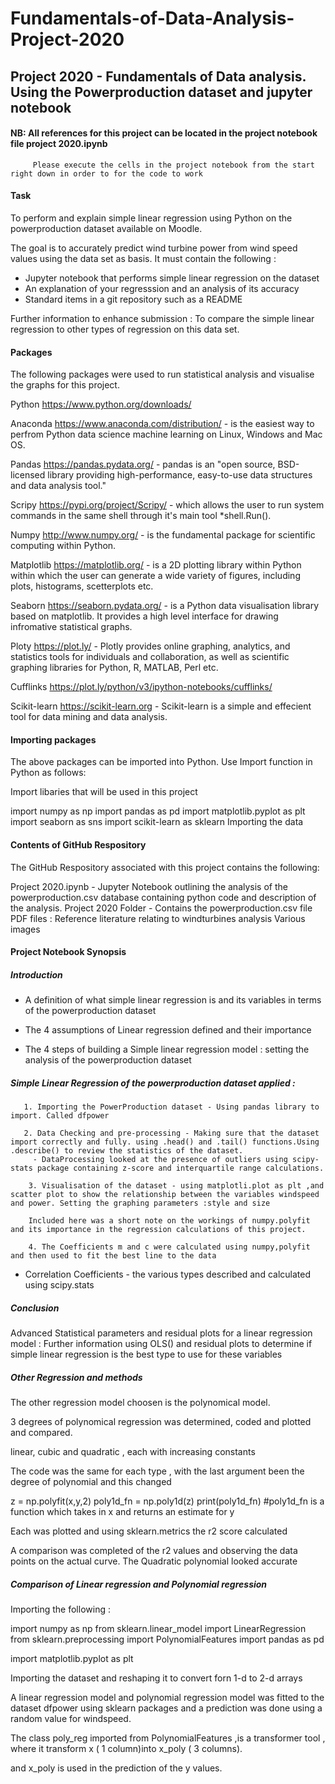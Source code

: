 # Fundamentals-of-Data-Analysis-Project-2020


## Project 2020 - Fundamentals of Data analysis. Using the Powerproduction dataset and jupyter notebook

#### NB: All references for this project can be located in the project notebook file project 2020.ipynb
         Please execute the cells in the project notebook from the start right down in order to for the code to work


#### Task
To perform and explain simple linear regression using Python on the powerproduction dataset available on Moodle.

The goal is to accurately predict wind turbine power from wind speed values using the data set as basis. It must contain the following : 

- Jupyter notebook that performs simple linear regression on the dataset
- An explanation of your regresssion and an analysis of its accuracy
- Standard items in a git repository such as a README

Further information to enhance submission : To compare the simple linear regression to other types of regression on this data set.

#### Packages

The following packages were used to run statistical analysis and visualise the graphs for this project.

Python https://www.python.org/downloads/

Anaconda https://www.anaconda.com/distribution/ - is the easiest way to perfrom Python data science machine learning on Linux, Windows and Mac OS.

Pandas https://pandas.pydata.org/ - pandas is an "open source, BSD-licensed library providing high-performance, easy-to-use data structures and data analysis tool."

Scripy https://pypi.org/project/Scripy/ - which allows the user to run system commands in the same shell through it's main tool *shell.Run().

Numpy http://www.numpy.org/ - is the fundamental package for scientific computing within Python.

Matplotlib https://matplotlib.org/ - is a 2D plotting library within Python within which the user can generate a wide variety of figures, including plots, histograms, scetterplots etc.

Seaborn https://seaborn.pydata.org/ - is a Python data visualisation library based on matplotlib. It provides a high level interface for drawing infromative statistical graphs.

Ploty https://plot.ly/ - Plotly provides online graphing, analytics, and statistics tools for individuals and collaboration, as well as scientific graphing libraries for Python, R, MATLAB, Perl etc.

Cufflinks https://plot.ly/python/v3/ipython-notebooks/cufflinks/

Scikit-learn https://scikit-learn.org - Scikit-learn is a simple and effecient tool for data mining and data analysis.

#### Importing packages
The above packages can be imported into Python. Use Import function in Python as follows:

Import libaries that will be used in this project

import numpy as np
import pandas as pd
import matplotlib.pyplot as plt
import seaborn as sns
import scikit-learn as sklearn
Importing the data


#### Contents of GitHub Respository

The GitHub Respository associated with this project contains the following:


Project 2020.ipynb - Jupyter Notebook outlining the analysis of the powerproduction.csv database containing python code and description of the analysis.
Project 2020 Folder - Contains the powerproduction.csv file
PDF files : Reference literature relating to windturbines analysis
Various images

#### Project Notebook Synopsis

##### Introduction 

- A definition of what simple linear regression is and its variables in terms of the powerproduction dataset

- The 4 assumptions of Linear regression defined and their importance

- The 4 steps of building a Simple linear regression model : setting the analysis of the powerproduction dataset

##### Simple Linear Regression of the powerproduction dataset applied : 


       1. Importing the PowerProduction dataset - Using pandas library to import. Called dfpower

       2. Data Checking and pre-processing - Making sure that the dataset import correctly and fully. using .head() and .tail() functions.Using .describe() to review the statistics of the dataset.
         - DataProcessing looked at the presence of outliers using scipy-stats package containing z-score and interquartile range calculations.
 
        3. Visualisation of the dataset - using matplotli.plot as plt ,and scatter plot to show the relationship between the variables windspeed and power. Setting the graphing parameters :style and size

        Included here was a short note on the workings of numpy.polyfit and its importance in the regression calculations of this project.

        4. The Coefficients m and c were calculated using numpy,polyfit and then used to fit the best line to the data 
   
 - Correlation Coefficients - the various types described and calculated using scipy.stats
 
##### Conclusion


Advanced Statistical parameters and residual plots for a linear regression model : Further information using OLS() and residual plots to determine if simple linear regression is the best type to use for these variables


##### Other Regression  and methods 

The other regression model choosen is the polynomical model. 

3 degrees of polynomical regression was determined, coded and plotted and compared. 

linear, cubic and quadratic , each with increasing constants

The code was the same for each type , with the last argument been the degree of polynomial and this changed

z = np.polyfit(x,y,2)
poly1d_fn = np.poly1d(z) 
print(poly1d_fn)
#poly1d_fn is a function which takes in x and returns an estimate for y

Each was plotted and using sklearn.metrics the r2 score calculated

A comparison was completed of the r2 values and observing the data points on the actual curve. The Quadratic polynomial looked accurate

##### Comparison of Linear regression and Polynomial regression 

Importing the following : 

import numpy as np
from sklearn.linear_model import LinearRegression
from sklearn.preprocessing import PolynomialFeatures
import pandas as pd

import matplotlib.pyplot as plt


Importing the dataset and reshaping it to convert forn 1-d to 2-d arrays

A linear regression model and polynomial regression model was fitted to the dataset dfpower using sklearn packages and a prediction was done using a random value for windspeed.

The class poly_reg imported from PolynomialFeatures ,is a transformer tool , where it transform  x ( 1 column)into x_poly ( 3 columns).

and x_poly is used in the prediction of the y values.







